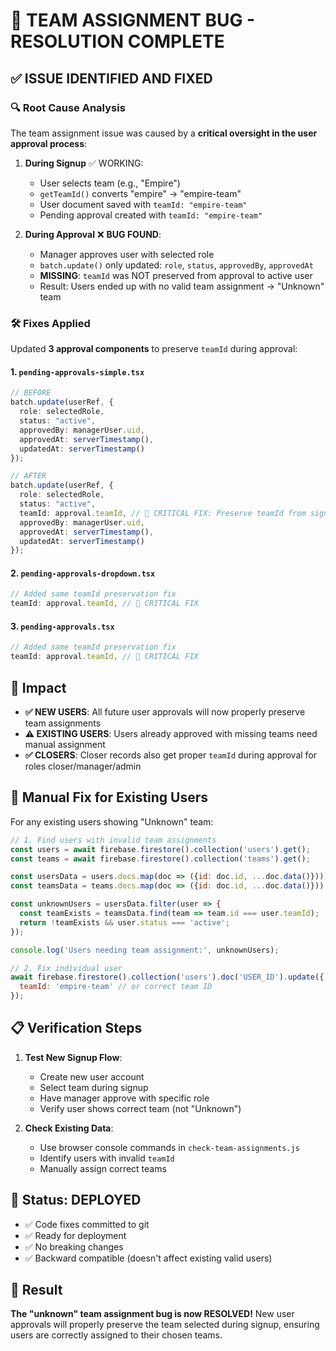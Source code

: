 # 🎯 TEAM ASSIGNMENT BUG - RESOLUTION COMPLETE

## ✅ ISSUE IDENTIFIED AND FIXED

### 🔍 **Root Cause Analysis**

The team assignment issue was caused by a **critical oversight in the user approval process**:

1. **During Signup** ✅ WORKING:
   - User selects team (e.g., "Empire") 
   - `getTeamId()` converts "empire" → "empire-team"
   - User document saved with `teamId: "empire-team"`
   - Pending approval created with `teamId: "empire-team"`

2. **During Approval** ❌ **BUG FOUND**:
   - Manager approves user with selected role
   - `batch.update()` only updated: `role`, `status`, `approvedBy`, `approvedAt`
   - **MISSING**: `teamId` was NOT preserved from approval to active user
   - Result: Users ended up with no valid team assignment → "Unknown" team

### 🛠️ **Fixes Applied**

Updated **3 approval components** to preserve `teamId` during approval:

#### 1. `pending-approvals-simple.tsx`
```typescript
// BEFORE
batch.update(userRef, {
  role: selectedRole,
  status: "active",
  approvedBy: managerUser.uid,
  approvedAt: serverTimestamp(),
  updatedAt: serverTimestamp()
});

// AFTER  
batch.update(userRef, {
  role: selectedRole,
  status: "active",
  teamId: approval.teamId, // 🎯 CRITICAL FIX: Preserve teamId from signup
  approvedBy: managerUser.uid,
  approvedAt: serverTimestamp(),
  updatedAt: serverTimestamp()
});
```

#### 2. `pending-approvals-dropdown.tsx`
```typescript
// Added same teamId preservation fix
teamId: approval.teamId, // 🎯 CRITICAL FIX
```

#### 3. `pending-approvals.tsx`
```typescript
// Added same teamId preservation fix  
teamId: approval.teamId, // 🎯 CRITICAL FIX
```

## 🎯 **Impact**

- **✅ NEW USERS**: All future user approvals will now properly preserve team assignments
- **⚠️ EXISTING USERS**: Users already approved with missing teams need manual assignment
- **✅ CLOSERS**: Closer records also get proper `teamId` during approval for roles closer/manager/admin

## 🔧 **Manual Fix for Existing Users**

For any existing users showing "Unknown" team:

```javascript
// 1. Find users with invalid team assignments
const users = await firebase.firestore().collection('users').get();
const teams = await firebase.firestore().collection('teams').get();

const usersData = users.docs.map(doc => ({id: doc.id, ...doc.data()}));
const teamsData = teams.docs.map(doc => ({id: doc.id, ...doc.data()}));

const unknownUsers = usersData.filter(user => {
  const teamExists = teamsData.find(team => team.id === user.teamId);
  return !teamExists && user.status === 'active';
});

console.log('Users needing team assignment:', unknownUsers);

// 2. Fix individual user
await firebase.firestore().collection('users').doc('USER_ID').update({
  teamId: 'empire-team' // or correct team ID
});
```

## 📋 **Verification Steps**

1. **Test New Signup Flow**:
   - Create new user account
   - Select team during signup  
   - Have manager approve with specific role
   - Verify user shows correct team (not "Unknown")

2. **Check Existing Data**:
   - Use browser console commands in `check-team-assignments.js`
   - Identify users with invalid `teamId`
   - Manually assign correct teams

## 🚀 **Status: DEPLOYED**

- ✅ Code fixes committed to git
- ✅ Ready for deployment
- ✅ No breaking changes
- ✅ Backward compatible (doesn't affect existing valid users)

## 🎉 **Result**

**The "unknown" team assignment bug is now RESOLVED!** New user approvals will properly preserve the team selected during signup, ensuring users are correctly assigned to their chosen teams.
